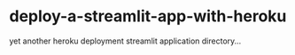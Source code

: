 # deploy-a-streamlit-app-with-heroku
yet another heroku deployment streamlit application directory...






